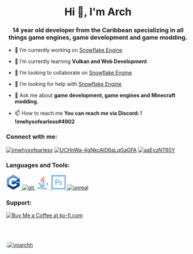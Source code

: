 <h1 align="center">Hi 👋, I'm Arch</h1>
<h3 align="center">14 year old developer from the Caribbean specializing in all things game engines, game development and game modding.</h3>

- 🔭 I’m currently working on [Snowflake Engine](https://github.com/SnowflakeDevelopment/SnowflakeEngine)

- 🌱 I’m currently learning **Vulkan and Web Development**

- 👯 I’m looking to collaborate on [Snowflake Engine](https://github.com/SnowflakeDevelopment/SnowflakeEngine)

- 🤝 I’m looking for help with [Snowflake Engine](https://github.com/SnowflakeDevelopment/SnowflakeEngine)

- 💬 Ask me about **game development, game engines and Minecraft modding.**

- 📫 How to reach me **You can reach me via Discord: ! !mwhysofearless#4902**

<h3 align="left">Connect with me:</h3>
<p align="left">
<a href="https://twitter.com/yoarchyt" target="blank"><img align="center" src="https://raw.githubusercontent.com/rahuldkjain/github-profile-readme-generator/master/src/images/icons/Social/twitter.svg" alt="imwhysofearless" height="30" width="40" /></a>
<a href="https://www.youtube.com/channel/UCHnWa-4gNkcAlD6aLqGaGFA" target="blank"><img align="center" src="https://raw.githubusercontent.com/rahuldkjain/github-profile-readme-generator/master/src/images/icons/Social/youtube.svg" alt="UCHnWa-4gNkcAlD6aLqGaGFA" height="30" width="40" /></a>
<a href="https://discord.gg/aaEyzNT65Y" target="blank"><img align="center" src="https://raw.githubusercontent.com/rahuldkjain/github-profile-readme-generator/master/src/images/icons/Social/discord.svg" alt="aaEyzNT65Y" height="30" width="40" /></a>
</p>

<h3 align="left">Languages and Tools:</h3>
<p align="left"> <a href="https://www.w3schools.com/cpp/" target="_blank" rel="noreferrer"> <img src="https://raw.githubusercontent.com/devicons/devicon/master/icons/cplusplus/cplusplus-original.svg" alt="cplusplus" width="40" height="40"/> </a> <a href="https://git-scm.com/" target="_blank" rel="noreferrer"> <img src="https://www.vectorlogo.zone/logos/git-scm/git-scm-icon.svg" alt="git" width="40" height="40"/> </a> <a href="https://www.java.com" target="_blank" rel="noreferrer"> <img src="https://raw.githubusercontent.com/devicons/devicon/master/icons/java/java-original.svg" alt="java" width="40" height="40"/> </a> <a href="https://www.photoshop.com/en" target="_blank" rel="noreferrer"> <img src="https://raw.githubusercontent.com/devicons/devicon/master/icons/photoshop/photoshop-line.svg" alt="photoshop" width="40" height="40"/> </a> <a href="https://unrealengine.com/" target="_blank" rel="noreferrer"> <img src="https://raw.githubusercontent.com/kenangundogan/fontisto/036b7eca71aab1bef8e6a0518f7329f13ed62f6b/icons/svg/brand/unreal-engine.svg" alt="unreal" width="40" height="40"/> </a> </p>

<h3 align="left">Support:</h3>
<p><a href='https://ko-fi.com/yoarchofficial' target='_blank'><img height='35' style='border:0px;height:46px;' src='https://az743702.vo.msecnd.net/cdn/kofi3.png?v=0' border='0' alt='Buy Me a Coffee at ko-fi.com' /></p><br><br>

<p>&nbsp;<img align="center" src="https://github-readme-stats.vercel.app/api?username=yoarchh&show_icons=true&locale=en" alt="yoarchh" /></p>
